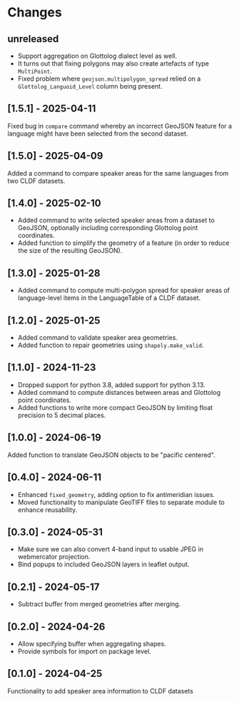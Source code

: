 # Changes


## unreleased

- Support aggregation on Glottolog dialect level as well.
- It turns out that fixing polygons may also create artefacts of type `MultiPoint`.
- Fixed problem where `geojson.multipolygon_spread` relied on a `Glottolog_Languoid_Level` column
  being present.


## [1.5.1] - 2025-04-11

Fixed bug in `compare` command whereby an incorrect GeoJSON feature for a language might have been
selected from the second dataset.


## [1.5.0] - 2025-04-09

Added a command to compare speaker areas for the same languages from two CLDF datasets.


## [1.4.0] - 2025-02-10

- Added command to write selected speaker areas from a dataset to GeoJSON, optionally including
  corresponding Glottolog point coordinates.
- Added function to simplify the geometry of a feature (in order to reduce the size of the resulting
  GeoJSON).


## [1.3.0] - 2025-01-28

- Added command to compute multi-polygon spread for speaker areas of language-level items in the
  LanguageTable of a CLDF dataset.


## [1.2.0] - 2025-01-25

- Added command to validate speaker area geometries.
- Added function to repair geometries using `shapely.make_valid`.


## [1.1.0] - 2024-11-23

- Dropped support for python 3.8, added support for python 3.13.
- Added command to compute distances between areas and Glottolog point coordinates.
- Added functions to write more compact GeoJSON by limiting float precision to 5 decimal places.


## [1.0.0] - 2024-06-19

Added function to translate GeoJSON objects to be "pacific centered".


## [0.4.0] - 2024-06-11

- Enhanced `fixed_geometry`, adding option to fix antimeridian issues.
- Moved functionality to manipulate GeoTIFF files to separate module to enhance
  reusability.


## [0.3.0] - 2024-05-31

- Make sure we can also convert 4-band input to usable JPEG in webmercator projection.
- Bind popups to included GeoJSON layers in leaflet output.


## [0.2.1] - 2024-05-17

- Subtract buffer from merged geometries after merging.


## [0.2.0] - 2024-04-26

- Allow specifying buffer when aggregating shapes.
- Provide symbols for import on package level.


## [0.1.0] - 2024-04-25

Functionality to add speaker area information to CLDF datasets
